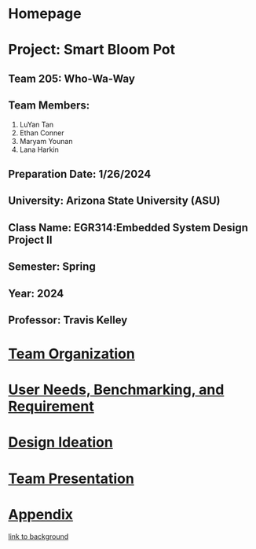 # Homepage

# Project: Smart Bloom Pot
## Team 205: Who-Wa-Way
## Team Members:
1. LuYan Tan
1. Ethan Conner
1. Maryam Younan
1. Lana Harkin
## Preparation Date: 1/26/2024
## University: Arizona State University (ASU)
## Class Name: EGR314:Embedded System Design Project II
## Semester: Spring
## Year: 2024
## Professor: Travis Kelley

# [Team Organization](/Team-Organization.md)




# [User Needs, Benchmarking, and Requirement](/UserNeeds-Benchmarking-Requirements)

# [Design Ideation](/Design-Ideation.md)

# [Team Presentation](Presentation.md)

# [Appendix](/Appendix.md)
[link to background](/background.md)

